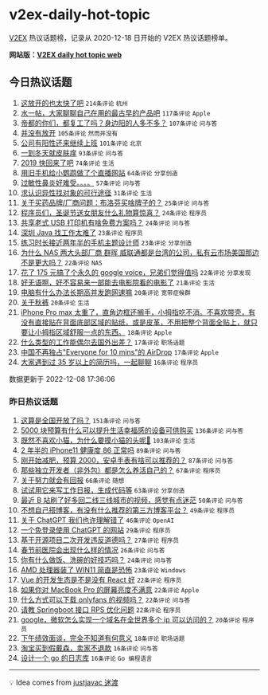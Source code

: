 # v2ex-daily-hot-topic

[V2EX](https://www.v2ex.com/) 热议话题榜，记录从 2020-12-18 日开始的 V2EX 热议话题榜单。

**网站版：[V2EX daily hot topic web](https://boojack.github.io/v2ex-daily-hot-topic-web/)**

## 今日热议话题

<!-- TODAY BEGIN -->

1. [这放开的也太快了吧](https://www.v2ex.com/t/900960) `214条评论` `杭州`
1. [水一帖，大家聊聊自己在用的最古早的产品吧](https://www.v2ex.com/t/900965) `117条评论` `Apple`
1. [帝都的你们，都复工了吗？身边阳的人多不多？](https://www.v2ex.com/t/900972) `107条评论` `问与答`
1. [并没有放开](https://www.v2ex.com/t/900997) `105条评论` `然而并没有`
1. [公司有阳性还来继续上班](https://www.v2ex.com/t/901040) `101条评论` `北京`
1. [一到冬天就皮肤痒](https://www.v2ex.com/t/900964) `93条评论` `问与答`
1. [2019 快回来了吧](https://www.v2ex.com/t/900966) `74条评论` `生活`
1. [用旧手机给小鹦鹉做了个直播网站](https://www.v2ex.com/t/901039) `64条评论` `分享创造`
1. [过敏性鼻炎好难受。。。。](https://www.v2ex.com/t/900944) `57条评论` `问与答`
1. [求认识异性找对象的可行途径](https://www.v2ex.com/t/901051) `31条评论` `生活`
1. [关于买药品牌/厂商问题：布洛芬买啥牌子的？](https://www.v2ex.com/t/901096) `25条评论` `问与答`
1. [程序员们，圣诞节送女朋友什么礼物算惊喜？](https://www.v2ex.com/t/901110) `24条评论` `程序员`
1. [共享老式 USB 打印机有啥免费方案吗？](https://www.v2ex.com/t/900994) `24条评论` `问与答`
1. [深圳 Java 找工作太难了](https://www.v2ex.com/t/901169) `23条评论` `程序员`
1. [练习时长接近两年半的手机主题设计师](https://www.v2ex.com/t/900945) `23条评论` `分享创造`
1. [为什么 NAS 两大头部厂商 群晖 威联通都是台湾的公司，私有云市场美国那边不是更大吗？](https://www.v2ex.com/t/901162) `22条评论` `NAS`
1. [花了 175 元搞了个永久的 google voice，兄弟们觉得值吗](https://www.v2ex.com/t/901109) `22条评论` `分享发现`
1. [好无语啊，好不容易来一部能去电影院看的电影了](https://www.v2ex.com/t/901017) `21条评论` `生活`
1. [电脑有什么办法长期高并发跑网速嘛](https://www.v2ex.com/t/901164) `20条评论` `宽带症候群`
1. [关于秋裤](https://www.v2ex.com/t/901060) `20条评论` `生活`
1. [iPhone Pro max 太重了，直角边框还搁手，小拇指吃不消。不喜欢带壳，有没有直接贴在背面底部区域的贴纸，或是皮革，不用把整个背面全贴上，就只要让小拇指区域舒服一点的东西。](https://www.v2ex.com/t/901081) `18条评论` `Apple`
1. [什么类型的工作能偶尔去国外出差？](https://www.v2ex.com/t/901104) `17条评论` `职场话题`
1. [中国不再独占"Everyone for 10 mins"的 AirDrop](https://www.v2ex.com/t/900954) `17条评论` `Apple`
1. [大家遇到过 35 岁以上的简历吗，一起聊聊](https://www.v2ex.com/t/901210) `16条评论` `程序员`

数据更新于 2022-12-08 17:36:06

<!-- TODAY END -->

### 昨日热议话题

<!-- YESTERDAY BEGIN -->

1. [这算是全国开放了吗？](https://www.v2ex.com/t/900776) `151条评论` `问与答`
1. [5000 块预算有什么可以提升生活幸福感的设备可供购买](https://www.v2ex.com/t/900774) `136条评论` `问与答`
1. [既然不喜欢小猫，为什么要摸小猫的头呢🥺](https://www.v2ex.com/t/900666) `103条评论` `生活`
1. [2 年半的 iPhone11 健康度 86 正常吗](https://www.v2ex.com/t/900667) `89条评论` `问与答`
1. [刚开始减肥，预算 2000，安卓手表有啥可以推荐的？](https://www.v2ex.com/t/900675) `87条评论` `问与答`
1. [那些独立开发者（非外包）都是怎么养活自己的？](https://www.v2ex.com/t/900741) `67条评论` `程序员`
1. [关于努力就会有回报](https://www.v2ex.com/t/900689) `66条评论` `随想`
1. [试试用它来写工作日报，生成代码等](https://www.v2ex.com/t/900669) `63条评论` `分享创造`
1. [最近 B 站刷了好多回二线三线城市的视频，感觉有点迷茫](https://www.v2ex.com/t/900672) `50条评论` `问与答`
1. [不想自己搭博客，有没有什么推荐的第三方博客平台？](https://www.v2ex.com/t/900837) `49条评论` `程序员`
1. [关于 ChatGPT 我们也许理解错了](https://www.v2ex.com/t/900733) `46条评论` `OpenAI`
1. [一个免登录使用 ChatGPT 的网站](https://www.v2ex.com/t/900766) `29条评论` `程序员`
1. [基于开源项目二次开发违反道德吗？](https://www.v2ex.com/t/900894) `27条评论` `程序员`
1. [春节前医院会出现什么样的情况](https://www.v2ex.com/t/900844) `26条评论` `问与答`
1. [你有什么做饭、洗碗的好技巧吗？](https://www.v2ex.com/t/900664) `24条评论` `问与答`
1. [AMD 处理器装了 WIN11 简直是恐怖](https://www.v2ex.com/t/900789) `23条评论` `Windows`
1. [Vue 的开发生态是不是没有 React 好](https://www.v2ex.com/t/900870) `22条评论` `程序员`
1. [如果你对 MacBook Pro 的屏幕亮度不满意](https://www.v2ex.com/t/900721) `22条评论` `Apple`
1. [什么方式可以下载 onlyfans 的视频吗？](https://www.v2ex.com/t/900694) `22条评论` `问与答`
1. [请教 Springboot 接口 RPS 优化问题](https://www.v2ex.com/t/900684) `22条评论` `程序员`
1. [google，微软怎么实现一个域名在全世界多个 ip 可以访问的？](https://www.v2ex.com/t/900930) `20条评论` `程序员`
1. [下午绩效面谈，完全不知道有何意义](https://www.v2ex.com/t/900748) `18条评论` `职场话题`
1. [淘宝买到假戴森，卖家不退款](https://www.v2ex.com/t/900916) `16条评论` `问与答`
1. [设计一个 go 的日志库](https://www.v2ex.com/t/900805) `16条评论` `Go 编程语言`

<!-- YESTERDAY END -->

---

💡 Idea comes from [justjavac 迷渡](https://github.com/justjavac/)
